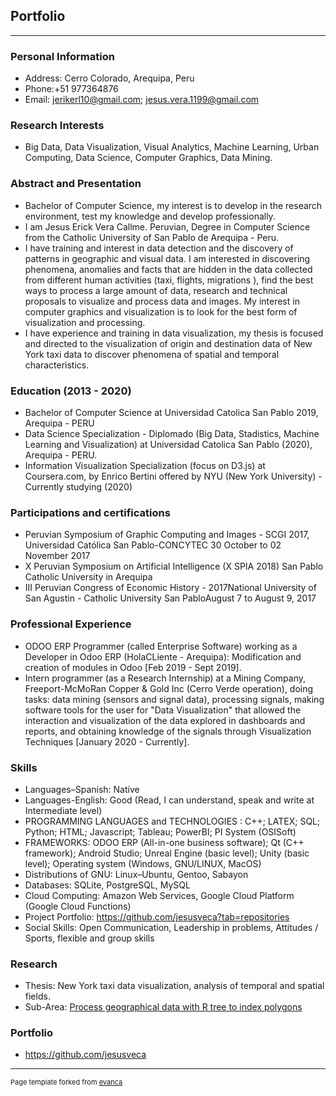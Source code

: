 ## Portfolio

---

### Personal Information
- Address: Cerro Colorado, Arequipa, Peru
- Phone:+51 977364876
- Email: jerikerl10@gmail.com; jesus.vera.1199@gmail.com

### Research Interests
- Big Data, Data Visualization, Visual Analytics, Machine Learning, Urban Computing, Data Science, Computer Graphics, Data Mining.

### Abstract and Presentation
- Bachelor of Computer Science, my interest is to develop in the research environment, test my knowledge and develop professionally.
- I am Jesus Erick Vera Callme. Peruvian, Degree in Computer Science from the Catholic University of San Pablo de Arequipa - Peru.
- I have training and interest in data detection and the discovery of patterns in geographic and visual data. I am interested in discovering phenomena, anomalies and facts that are hidden in the data collected from different human activities (taxi, flights, migrations ), find the best ways to process a large amount of data, research and technical proposals to visualize and process
data and images. My interest in computer graphics and visualization is to look for the best form of visualization and processing.
- I have experience and training in data visualization, my thesis is focused and directed to the visualization of origin and destination data of New York taxi data to discover phenomena of spatial and temporal characteristics.

### Education (2013 - 2020)
- Bachelor of Computer Science at Universidad Catolica San Pablo 2019, Arequipa - PERU
- Data Science Specialization - Diplomado (Big Data, Stadistics, Machine Learning and Visualization) at Universidad Catolica San Pablo (2020), Arequipa - PERU.
- Information Visualization Specialization (focus on D3.js) at Coursera.com, by Enrico Bertini offered by NYU (New York University) - Currently studying (2020)

### Participations and certifications
- Peruvian Symposium of Graphic Computing and Images - SCGI 2017, Universidad Católica San Pablo-CONCYTEC 30 October to 02 November 2017
- X Peruvian Symposium on Artificial Intelligence (X SPIA 2018) San Pablo Catholic University in Arequipa
- III Peruvian Congress of Economic History - 2017National University of San Agustin - Catholic University San PabloAugust 7 to August 9, 2017

### Professional Experience
- ODOO ERP Programmer (called Enterprise Software) working as a Developer in Odoo ERP (HolaCLiente - Arequipa): Modification and creation of modules in Odoo [Feb 2019 - Sept 2019].
- Intern programmer (as a Research Internship) at a Mining Company, Freeport-McMoRan Copper & Gold Inc (Cerro Verde operation), doing tasks: data mining (sensors and signal data), processing signals, making software tools for the user for "Data Visualization" that allowed the interaction and visualization of the data explored in dashboards and reports, and obtaining knowledge of the signals through Visualization Techniques [January 2020 - Currently].

### Skills
- Languages–Spanish: Native
- Languages-English: Good (Read, I can understand, speak and write at Intermediate level)
- PROGRAMMING LANGUAGES and TECHNOLOGIES : C++; LATEX; SQL; Python; HTML; Javascript; Tableau; PowerBI; PI System (OSISoft)
- FRAMEWORKS: ODOO ERP (All-in-one business software); Qt (C++ framework); Android Studio; Unreal Engine (basic level); Unity (basic level); Operating system (Windows, GNU/LINUX, MacOS)
- Distributions of GNU:  Linux–Ubuntu, Gentoo, Sabayon
- Databases: SQLite, PostgreSQL, MySQL
- Cloud Computing: Amazon Web Services, Google Cloud Platform (Google Cloud Functions)
- Project Portfolio: https://github.com/jesusveca?tab=repositories
- Social Skills: Open Communication, Leadership in problems, Attitudes / Sports, flexible and group skills

### Research
- Thesis: New York taxi data visualization, analysis of temporal and spatial fields.
- Sub-Area: [Process geographical data with R tree to index polygons](https://github.com/jesusveca/pre-process_R_tree_chord_pandas)

### Portfolio
- https://github.com/jesusveca





---
<p style="font-size:11px">Page template forked from <a href="https://github.com/evanca/quick-portfolio">evanca</a></p>
<!-- Remove above link if you don't want to attibute -->
